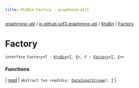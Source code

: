 ```yaml
---
title: KtsBin.Factory - graphmine-util
---
```


[graphmine-util](../../../index.html) / [io.github.sof3.graphmine.util](../../index.html) / [KtsBin](../index.html) / [Factory](./index.html)

# Factory

`interface Factory<T : `[`KtsBin`](../index.html)`<`[`T`](index.html#T)`, `[`F`](index.html#F)`>, F : `[`Factory`](./index.html)`<`[`T`](index.html#T)`, `[`F`](index.html#F)`>>`

### Functions

| [read](read.html) | `abstract fun read(dis: `[`DataInputStream`](http://docs.oracle.com/javase/6/docs/api/java/io/DataInputStream.html)`): `[`T`](index.html#T) |

